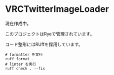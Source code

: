 # VRCTwitterImageLoader

現在作成中。

このプロジェクトはRyeで管理されています。

コード整形にはRUffを採用しています。
```shell
# formatter を実行
ruff format .
# linter を実行
ruff check . --fix
```